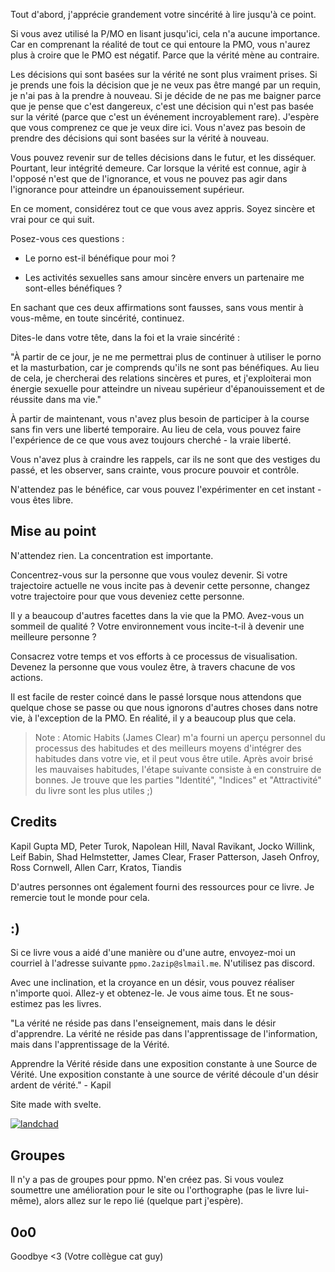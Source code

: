 Tout d'abord, j'apprécie grandement votre sincérité à lire jusqu'à ce point.

Si vous avez utilisé la P/MO en lisant jusqu'ici, cela n'a aucune importance. Car en comprenant la réalité de tout ce qui entoure la PMO, vous n'aurez plus à croire que le PMO est négatif. Parce que la vérité mène au contraire.

Les décisions qui sont basées sur la vérité ne sont plus vraiment prises. Si je prends une fois la décision que je ne veux pas être mangé par un requin, je n'ai pas à la prendre à nouveau. Si je décide de ne pas me baigner parce que je pense que c'est dangereux, c'est une décision qui n'est pas basée sur la vérité (parce que c'est un événement incroyablement rare). J'espère que vous comprenez ce que je veux dire ici. Vous n'avez pas besoin de prendre des décisions qui sont basées sur la vérité à nouveau.

Vous pouvez revenir sur de telles décisions dans le futur, et les disséquer. Pourtant, leur intégrité demeure. Car lorsque la vérité est connue, agir à l'opposé n'est que de l'ignorance, et vous ne pouvez pas agir dans l'ignorance pour atteindre un épanouissement supérieur.

En ce moment, considérez tout ce que vous avez appris. Soyez sincère et vrai pour ce qui suit.

Posez-vous ces questions :

- Le porno est-il bénéfique pour moi ?

- Les activités sexuelles sans amour sincère envers un partenaire me sont-elles bénéfiques ?

En sachant que ces deux affirmations sont fausses, sans vous mentir à vous-même, en toute sincérité, continuez.

Dites-le dans votre tête, dans la foi et la vraie sincérité :

"À partir de ce jour, je ne me permettrai plus de continuer à utiliser le porno et la masturbation, car je comprends qu'ils ne sont pas bénéfiques.
 Au lieu de cela, je chercherai des relations sincères et pures, et j'exploiterai mon énergie sexuelle pour atteindre un niveau supérieur d'épanouissement et de réussite dans ma vie."

À partir de maintenant, vous n'avez plus besoin de participer à la course sans fin vers une liberté temporaire. Au lieu de cela, vous pouvez faire l'expérience de ce que vous avez toujours cherché - la vraie liberté.

Vous n'avez plus à craindre les rappels, car ils ne sont que des vestiges du passé, et les observer, sans crainte, vous procure pouvoir et contrôle.

N'attendez pas le bénéfice, car vous pouvez l'expérimenter en cet instant - vous êtes libre.


## Mise au point
N'attendez rien. La concentration est importante.

Concentrez-vous sur la personne que vous voulez devenir. Si votre trajectoire actuelle ne vous incite pas à devenir cette personne, changez votre trajectoire pour que vous deveniez cette personne.

Il y a beaucoup d'autres facettes dans la vie que la PMO. Avez-vous un sommeil de qualité ? Votre environnement vous incite-t-il à devenir une meilleure personne ?

Consacrez votre temps et vos efforts à ce processus de visualisation. Devenez la personne que vous voulez être, à travers chacune de vos actions.

Il est facile de rester coincé dans le passé lorsque nous attendons que quelque chose se passe ou que nous ignorons d'autres choses dans notre vie, à l'exception de la PMO. En réalité, il y a beaucoup plus que cela.

> Note : Atomic Habits (James Clear) m'a fourni un aperçu personnel du processus des habitudes et des meilleurs moyens d'intégrer des habitudes dans votre vie, et il peut vous être utile. Après avoir brisé les mauvaises habitudes, l'étape suivante consiste à en construire de bonnes. Je trouve que les parties "Identité", "Indices" et "Attractivité" du livre sont les plus utiles ;)

## Credits
Kapil Gupta MD, Peter Turok, Napolean Hill, Naval Ravikant, Jocko Willink, Leif Babin, Shad Helmstetter, James Clear, Fraser Patterson, Jaseh Onfroy, Ross Cornwell, Allen Carr, Kratos, Tiandis

D'autres personnes ont également fourni des ressources pour ce livre. Je remercie tout le monde pour cela.

## :)
Si ce livre vous a aidé d'une manière ou d'une autre, envoyez-moi un courriel à l'adresse suivante  `ppmo.2azip@slmail.me`. N'utilisez pas discord.

Avec une inclination, et la croyance en un désir, vous pouvez réaliser n'importe quoi. Allez-y et obtenez-le. Je vous aime tous. Et ne sous-estimez pas les livres.

"La vérité ne réside pas dans l'enseignement,
mais dans le désir d'apprendre. 
La vérité ne réside pas dans l'apprentissage de l'information,
mais dans l'apprentissage de la Vérité.

Apprendre la Vérité
réside dans une exposition constante à une Source de Vérité.
Une exposition constante à une source de vérité
découle d'un désir ardent de vérité." - Kapil

Site made with svelte.

[![landchad](../images/landchad.gif)](https://landchad.net)

## Groupes
Il n'y a pas de groupes pour ppmo. N'en créez pas.
Si vous voulez soumettre une amélioration pour le site ou l'orthographe (pas le livre lui-même), alors allez sur le repo lié (quelque part j'espère).

## 0o0
Goodbye <3
(Votre collègue cat guy)
